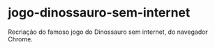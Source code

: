 # jogo-dinossauro-sem-internet
Recriação do famoso jogo do Dinossauro sem internet, do navegador Chrome. 
